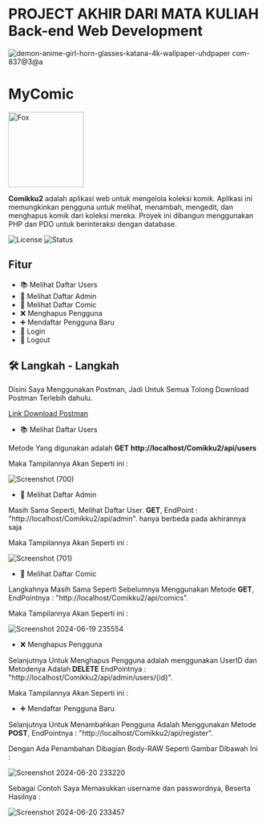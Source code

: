# PROJECT AKHIR DARI MATA KULIAH Back-end Web Development	

![demon-anime-girl-horn-glasses-katana-4k-wallpaper-uhdpaper com-837@3@a](https://github.com/MAhyarPratama/Comikku2/assets/147960017/a94d93ac-b355-4b43-9b22-35d6dcbd08ee)



#  MyComic

<img src="https://github.com/MAhyarPratama/Comikku2/assets/147960017/0d0adab4-4506-492a-b5a7-84dd2775c3e7" alt="Fox" width="150"> 

**Comikku2** adalah aplikasi web untuk mengelola koleksi komik. Aplikasi ini memungkinkan pengguna untuk melihat, menambah, mengedit, dan menghapus komik dari koleksi mereka. Proyek ini dibangun menggunakan PHP dan PDO untuk berinteraksi dengan database.

![License](https://img.shields.io/badge/license-MIT-blue.svg)
![Status](https://img.shields.io/badge/status-active-green.svg)


## Fitur


- 📚 Melihat Daftar Users
- 👥 Melihat Daftar Admin
- 📖 Melihat Daftar Comic
- ❌ Menghapus Pengguna
- ➕ Mendaftar Pengguna Baru
- 🔑 Login
- 🚪 Logout

## 🛠️ Langkah - Langkah
Disini Saya Menggunakan Postman, Jadi Untuk Semua Tolong Download Postman Terlebih dahulu.

[Link Download Postman](https://www.postman.com/downloads/)


- 📚 Melihat Daftar Users

Metode Yang digunakan adalah **GET** **http://localhost/Comikku2/api/users**

Maka Tampilannya Akan Seperti ini :

![Screenshot (700)](https://github.com/MAhyarPratama/Comikku2/assets/147960017/87704305-22a5-4ff4-a611-f73c945a9df2)


- 👥 Melihat Daftar Admin

Masih Sama Seperti, Melihat Daftar User. **GET**, EndPoint : "http://localhost/Comikku2/api/admin". hanya berbeda pada akhirannya saja

Maka Tampilannya Akan Seperti ini :

![Screenshot (701)](https://github.com/MAhyarPratama/Comikku2/assets/147960017/5630ee85-8f14-4055-9891-ea5f020bb8e7)


- 📖 Melihat Daftar Comic

Langkahnya Masih Sama Seperti Sebelumnya Menggunakan Metode **GET**, EndPointnya : "http://localhost/Comikku2/api/comics".

Maka Tampilannya Akan Seperti ini :

![Screenshot 2024-06-19 235554](https://github.com/MAhyarPratama/Comikku2/assets/147960017/ff960d69-1ca1-48bb-a403-3842892ca3c7)


- ❌ Menghapus Pengguna

Selanjutnya Untuk Menghapus Pengguna adalah menggunakan UserID dan Metodenya Adalah **DELETE** EndPointnya : "http://localhost/Comikku2/api/admin/users/{id}".

Maka Tampilannya Akan Seperti ini :



- ➕ Mendaftar Pengguna Baru

Selanjutnya Untuk Menambahkan Pengguna Adalah Menggunakan Metode **POST**, EndPointnya : "http://localhost/Comikku2/api/register".

Dengan Ada Penambahan Dibagian Body-RAW Seperti Gambar Dibawah Ini : 

![Screenshot 2024-06-20 233220](https://github.com/MAhyarPratama/Comikku2/assets/147960017/ad0209fc-7fad-4a38-a8ee-2bea7210ae09)

Sebagai Contoh Saya Memasukkan username dan passwordnya, Beserta Hasilnya :

![Screenshot 2024-06-20 233457](https://github.com/MAhyarPratama/Comikku2/assets/147960017/2c39f8a9-cda1-4425-8493-4a35f1e5cd0c)
